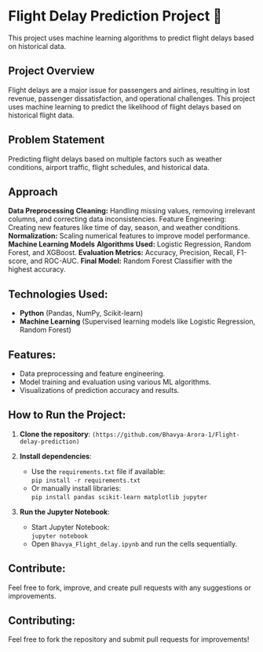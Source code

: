 # Flight Delay Prediction Project 🚀

This project uses machine learning algorithms to predict flight delays based on historical data.

## Project Overview
Flight delays are a major issue for passengers and airlines, resulting in lost revenue, passenger dissatisfaction, and operational challenges. This project uses machine learning to predict the likelihood of flight delays based on historical flight data.

## Problem Statement
Predicting flight delays based on multiple factors such as weather conditions, airport traffic, flight schedules, and historical data.

## Approach
 **Data Preprocessing**
**Cleaning:** Handling missing values, removing irrelevant columns, and correcting data inconsistencies.
Feature Engineering: Creating new features like time of day, season, and weather conditions.
**Normalization:** Scaling numerical features to improve model performance.
**Machine Learning Models**
**Algorithms Used:** Logistic Regression, Random Forest, and XGBoost.
**Evaluation Metrics:** Accuracy, Precision, Recall, F1-score, and ROC-AUC.
**Final Model:** Random Forest Classifier with the highest accuracy.

## Technologies Used:
- **Python** (Pandas, NumPy, Scikit-learn)
- **Machine Learning** (Supervised learning models like Logistic Regression, Random Forest)

## Features:
- Data preprocessing and feature engineering.
- Model training and evaluation using various ML algorithms.
- Visualizations of prediction accuracy and results.

## How to Run the Project:
1. **Clone the repository**: `(https://github.com/Bhavya-Arora-1/Flight-delay-prediction)`
2. **Install dependencies**:  
   - Use the `requirements.txt` file if available:  
     `pip install -r requirements.txt`  
   - Or manually install libraries:  
     `pip install pandas scikit-learn matplotlib jupyter`

3. **Run the Jupyter Notebook**:  
   - Start Jupyter Notebook:  
     `jupyter notebook`
   - Open `Bhavya_Flight_delay.ipynb` and run the cells sequentially.

## Contribute:
Feel free to fork, improve, and create pull requests with any suggestions or improvements.

## Contributing:
Feel free to fork the repository and submit pull requests for improvements!
